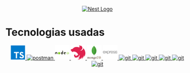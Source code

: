 <p align="center">
  <a href="http://nestjs.com/" target="blank"><img src="https://nestjs.com/img/logo-small.svg" width="200" alt="Nest Logo" /></a>
</p>

# Tecnologias usadas

<p align="center">
<a href="https://www.typescriptlang.org/" target="_blank" rel="noreferrer"> <img src="https://raw.githubusercontent.com/devicons/devicon/master/icons/typescript/typescript-original.svg" alt="typescript" width="40" height="40"/> </a><a href="https://postman.com" target="_blank" rel="noreferrer"> <img src="https://www.vectorlogo.zone/logos/getpostman/getpostman-icon.svg" alt="postman" width="40" height="40"/> </a><a href="https://nodejs.org" target="_blank" rel="noreferrer"> <img src="https://raw.githubusercontent.com/devicons/devicon/master/icons/nodejs/nodejs-original-wordmark.svg" alt="nodejs" width="40" height="40"/> </a> <a href="https://nestjs.com/" target="_blank" rel="noreferrer"> <img src="https://raw.githubusercontent.com/devicons/devicon/master/icons/nestjs/nestjs-plain.svg" alt="nestjs" width="40" height="40"/> </a><a href="https://www.mongodb.com/" target="_blank" rel="noreferrer"> <img src="https://raw.githubusercontent.com/devicons/devicon/master/icons/mongodb/mongodb-original-wordmark.svg" alt="mongodb" width="40" height="40"/> </a><a href="https://expressjs.com" target="_blank" rel="noreferrer"> <img src="https://raw.githubusercontent.com/devicons/devicon/master/icons/express/express-original-wordmark.svg" alt="express" width="40" height="40"/> </a><a href="https://git-scm.com/" target="_blank" rel="noreferrer"> <img src="https://www.vectorlogo.zone/logos/git-scm/git-scm-icon.svg" alt="git" width="40" height="40"/> </a> <a href="https://nodemailer.com/about/" target="_blank" rel="noreferrer"> <img src="https://raw.githubusercontent.com/andris9/Nodemailer/master/assets/nm_logo_200x136.png" alt="git" width="40" height="40"/> </a><a href="https://www.passportjs.org/" target="_blank" rel="noreferrer"> <img src="https://cdn.glitch.me/project-avatar/0d184ee3-fd8d-4b94-acf4-b4e686e57375.png" alt="git" width="40" height="40"/> </a><a href="https://fakerjs.dev/" target="_blank" rel="noreferrer"> <img src="https://fakerjs.dev/logo.svg" alt="git" width="40" height="40"/> </a><a href="https://eslint.org/" target="_blank" rel="noreferrer"> <img src="https://es.eslint.org/icon-512.png" alt="git" width="40" height="40"/> </a><a href="https://prettier.io/" target="_blank" rel="noreferrer"> <img src="https://prettier.io/icon.png" alt="git" width="40" height="40"/> </a>

</p>
